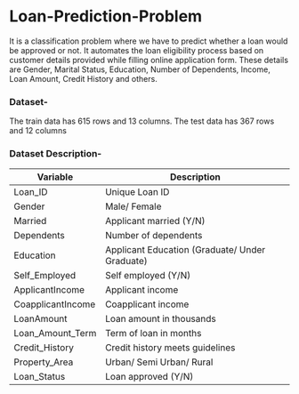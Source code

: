 # Loan-Prediction-Problem
It is a classification problem where we have to predict whether a loan would be approved or not. It automates the loan eligibility process based on customer details provided while filling online application form. These details are Gender, Marital Status, Education, Number of Dependents, Income, Loan Amount, Credit History and others.
### Dataset- 
The train data has 615 rows and 13 columns.
The test data has 367 rows and 12 columns
### Dataset Description-
| Variable | Description |
|---|---|
| Loan_ID  | Unique Loan ID  |
| Gender  |  Male/ Female  |
|  Married |  Applicant married (Y/N)  |
| Dependents  | Number of dependents  |
|  Education | Applicant Education (Graduate/ Under Graduate)  |
|  Self_Employed | Self employed (Y/N)  |
| ApplicantIncome  | Applicant income  |
| CoapplicantIncome  | Coapplicant income  |
| LoanAmount  |  Loan amount in thousands  |
| Loan_Amount_Term  | Term of loan in months  |
| Credit_History  | Credit history meets guidelines  |
| Property_Area  | Urban/ Semi Urban/ Rural  |
| Loan_Status  | Loan approved (Y/N)  |
